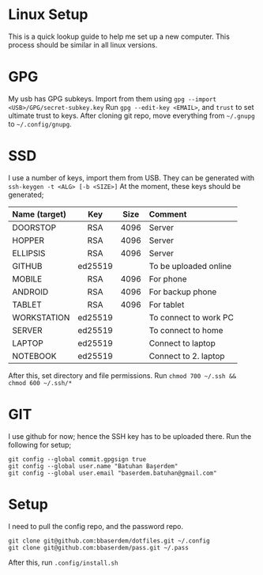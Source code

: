 # Linux Setup

This is a quick lookup guide to help me set up a new computer.
This process should be similar in all linux versions.

# GPG

My usb has GPG subkeys.
Import from them using `gpg --import <USB>/GPG/secret-subkey.key`
Run `gpg --edit-key <EMAIL>`, and `trust` to set ultimate trust to keys.
After cloning git repo, move everything from `~/.gnupg` to `~/.config/gnupg`.

# SSD

I use a number of keys, import them from USB.
They can be generated with `ssh-keygen -t <ALG> [-b <SIZE>]`
At the moment, these keys should be generated;

| Name (target) | Key       | Size  | Comment               |
|:--------------|:---------:|:-----:|:----------------------|
| DOORSTOP      | RSA       | 4096  | Server                |
| HOPPER        | RSA       | 4096  | Server                |
| ELLIPSIS      | RSA       | 4096  | Server                |
| GITHUB        | ed25519   |       | To be uploaded online |
| MOBILE        | RSA       | 4096  | For phone             |
| ANDROID       | RSA       | 4096  | For backup phone      |
| TABLET        | RSA       | 4096  | For tablet            |
| WORKSTATION   | ed25519   |       | To connect to work PC |
| SERVER        | ed25519   |       | To connect to home    |
| LAPTOP        | ed25519   |       | Connect to laptop     |
| NOTEBOOK      | ed25519   |       | Connect to 2. laptop  |

After this, set directory and file permissions.
Run `chmod 700 ~/.ssh && chmod 600 ~/.ssh/*`

# GIT

I use github for now; hence the SSH key has to be uploaded there.
Run the following for setup;

```
git config --global commit.gpgsign true
git config --global user.name "Batuhan Başerdem"
git config --global user.email "baserdem.batuhan@gmail.com"
```

# Setup

I need to pull the config repo, and the password repo.

```
git clone git@github.com:bbaserdem/dotfiles.git ~/.config
git clone git@github.com:bbaserdem/pass.git ~/.pass
```

After this, run `.config/install.sh`
